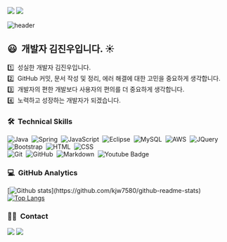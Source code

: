 <a href=""><img src="https://img.shields.io/badge/Porfoilo-Pdf-blue"/></a>
<a href=""><img src="https://img.shields.io/badge/Develop-Design-blue"/></a>

![header](https://capsule-render.vercel.app/api?type=waving&color=auto&height=300&section=header&text=KJW%20Developer&fontSize=90&animation=fadeIn&fontAlignY=38&desc=&descAlignY=51&descAlign=62)

## :smiley: &nbsp;개발자 김진우입니다. :sunny:

:one: &nbsp;성실한 개발자 김진우입니다.\
:two: &nbsp;GitHub 커밋, 문서 작성 및 정리, 에러 해결에 대한 고민을 중요하게 생각합니다.\
:three: &nbsp;개발자의 편한 개발보다 사용자의 편의를 더 중요하게 생각합니다.\
:four: &nbsp;노력하고 성장하는 개발자가 되겠습니다.


### 🛠 &nbsp;Technical Skills
![Java](https://img.shields.io/badge/-Java-05122A?style=flat&logo=Java)&nbsp;
![Spring](https://img.shields.io/badge/-Spring-05122A?style=flat&logo=spring)&nbsp;
![JavaScript](https://img.shields.io/badge/-JavaScript-05122A?style=flat&logo=javascript)&nbsp;
![Eclipse](https://img.shields.io/badge/-Eclipse-05122A?style=flat&logo=Eclipse)&nbsp;
![MySQL](https://img.shields.io/badge/-MySQL-05122A?style=flat&logo=MySQL)&nbsp;
![AWS](https://img.shields.io/badge/-AWS-05122A?style=flat&logo=amazon-aws)&nbsp;
![JQuery](https://img.shields.io/badge/-JQuery-05122A?style=flat&logo=JQuery)&nbsp;\
![Bootstrap](https://img.shields.io/badge/-Bootstrap-05122A?style=flat&logo=bootstrap&logoColor=563D7C)&nbsp;
![HTML](https://img.shields.io/badge/-HTML-05122A?style=flat&logo=HTML5)&nbsp;
![CSS](https://img.shields.io/badge/-CSS-05122A?style=flat&logo=CSS3&logoColor=1572B6)&nbsp;\
![Git](https://img.shields.io/badge/-Git-05122A?style=flat&logo=git)&nbsp;
![GitHub](https://img.shields.io/badge/-GitHub-05122A?style=flat&logo=github)&nbsp;
![Markdown](https://img.shields.io/badge/-Markdown-05122A?style=flat&logo=markdown)&nbsp;
![Youtube Badge](https://img.shields.io/badge/-Youtube-05122A?style=flat&logo=youtube)&nbsp;

### :computer: &nbsp;GitHub Analytics

[![Github stats](https://github-readme-stats.vercel.app/api?username=kjw7580&show_icons=true&theme=algolia&include_all_commits=true&count_private=true")](https://github.com/kjw7580/github-readme-stats)
[![Top Langs](https://github-readme-stats.vercel.app/api/top-langs/?username=kjw7580&layout=compact&theme=algolia)](https://github.com/kjw7580/github-readme-stats)


### :raised_hands:🏻 &nbsp;Contact
<a href="mailto:jinwoo2985@naver.com"><img src="https://img.shields.io/badge/-jinwoo2985@naver.com-D14836?style=flat&logo=naver&logoColor=white"/></a>
<a href="https://github.com/kjw7580/kjw7580"><img src="https://img.shields.io/badge/-https://github.com/kjw7580/kjw7580-05122A?style=flat&logo=github&logoColor=white"/></a>
